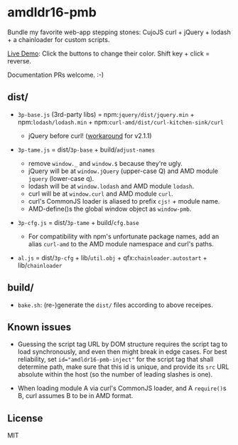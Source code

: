 ﻿
<!--#echo json="package.json" key="name" underline="=" -->
amdldr16-pmb
============
<!--/#echo -->

<!--#echo json="package.json" key="description" -->
Bundle my favorite web-app stepping stones: CujoJS curl + jQuery + lodash + a
chainloader for custom scripts.
<!--/#echo -->

[Live Demo](https://mk-pmb.github.io/amdldr16-pmb/doc/demo.html?chainloader):
Click the buttons to change their color. Shift key + click = reverse.

Documentation PRs welcome. :-)


dist/
-----

  * `3p-base.js` (3rd-party libs) = npm:`jquery/dist/jquery.min`
    \+ npm:`lodash/lodash.min`
    \+ npm:`curl-amd/dist/curl-kitchen-sink/curl`
    * jQuery before curl! ([workaround](doc/workarounds.md) for v2.1.1)

  * `3p-tame.js` = dist/`3p-base` + build/`adjust-names`
    * remove `window._` and `window.$` because they're ugly.
    * jQuery will be at `window.jQuery` (upper-case Q)
      and AMD module `jquery` (lower-case q).
    * lodash will be at `window.lodash` and AMD module `lodash`.
    * curl will be at `window.curl` and AMD module `curl`.
    * curl's CommonJS loader is aliased to prefix `cjs!` + module name.
    * AMD-define()s the global window object as `window-pmb`.

  * `3p-cfg.js` = dist/`3p-tame` + build/`cfg.base`
    * For compatibility with npm's unfortunate package names,
      add an alias `curl-amd` to the AMD module namespace and curl's paths.

  * `al.js` = dist/`3p-cfg`
    \+ lib/`util.obj`
    \+ qfx:`chainloader.autostart` + lib/`chainloader`



build/
------

  * `bake.sh`: (re-)generate the `dist/` files according to above receipes.


Known issues
------------

  * Guessing the script tag URL by DOM structure requires the script tag
    to load synchronously, and even then might break in edge cases.
    For best reliability, set `id="amdldr16-pmb-inject"` for the script
    tag that shall determine path, make sure that this id is unique,
    and provide its `src` URL absolute within the host (so the number of
    leading slashes is one).

  * When loading module A via curl's CommonJS loader, and A `require()`s B,
    curl assumes B to be in AMD format.






<!--#toc stop="scan" -->


License
-------
<!--#echo json="package.json" key=".license" -->
MIT
<!--/#echo -->
